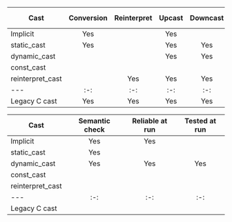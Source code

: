 |Cast            |Conversion|Reinterpret|Upcast|Downcast|Type qualifier |
|---             |:-:       |:-:        |:-:   |:-:     |--:            |
|Implicit        |Yes       |           |Yes   |        |               |
|static_cast     |Yes       |           |Yes   |Yes     |               |
|dynamic_cast    |          |           |Yes   |Yes     |               |
|const_cast      |          |           |      |        |Yes            |
|reinterpret_cast|          |Yes        |Yes   |Yes     |               |
|---             |:-:       |:-:        |:-:   |:-:     |--:            |
|Legacy C cast   |Yes       |Yes        |Yes   |Yes     |Yes            |

|Cast            |Semantic check|Reliable at run|Tested at run|
|---             |:-:           |:-:            |:-:          |
|Implicit        |Yes           |Yes            |             |
|static_cast     |Yes           |               |             |
|dynamic_cast    |Yes           |Yes            |Yes          |
|const_cast      |              |               |             |
|reinterpret_cast|              |               |             |
|---             |:-:           |:-:            |:-:          |
|Legacy C cast   |              |               |             |
